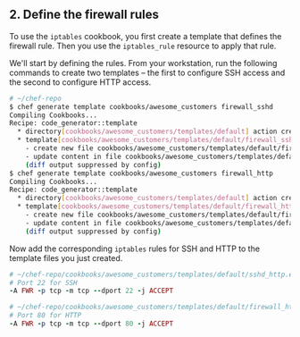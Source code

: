 ## 2. Define the firewall rules

To use the `iptables` cookbook, you first create a template that defines the firewall rule. Then you use the `iptables_rule` resource to apply that rule.

We'll start by defining the rules. From your workstation, run the following commands to create two templates &ndash; the first to configure SSH access and the second to configure HTTP access.

```bash
# ~/chef-repo
$ chef generate template cookbooks/awesome_customers firewall_sshd
Compiling Cookbooks...
Recipe: code_generator::template
  * directory[cookbooks/awesome_customers/templates/default] action create (up to date)
  * template[cookbooks/awesome_customers/templates/default/firewall_sshd.erb] action create
    - create new file cookbooks/awesome_customers/templates/default/firewall_sshd.erb
    - update content in file cookbooks/awesome_customers/templates/default/firewall_sshd.erb from none to e3b0c4
    (diff output suppressed by config)
$ chef generate template cookbooks/awesome_customers firewall_http
Compiling Cookbooks...
Recipe: code_generator::template
  * directory[cookbooks/awesome_customers/templates/default] action create (up to date)
  * template[cookbooks/awesome_customers/templates/default/firewall_http.erb] action create
    - create new file cookbooks/awesome_customers/templates/default/firewall_http.erb
    - update content in file cookbooks/awesome_customers/templates/default/firewall_http.erb from none to e3b0c4
    (diff output suppressed by config)
```

Now add the corresponding `iptables` rules for SSH and HTTP to the template files you just created.

```ruby
# ~/chef-repo/cookbooks/awesome_customers/templates/default/sshd_http.erb
# Port 22 for SSH
-A FWR -p tcp -m tcp --dport 22 -j ACCEPT
```

```ruby
# ~/chef-repo/cookbooks/awesome_customers/templates/default/firewall_http.erb
# Port 80 for HTTP
-A FWR -p tcp -m tcp --dport 80 -j ACCEPT
```
